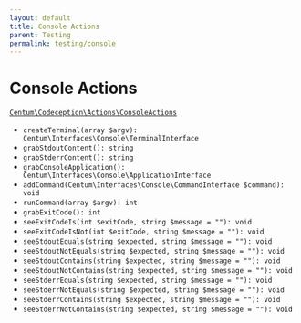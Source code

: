 ```yaml
---
layout: default
title: Console Actions
parent: Testing
permalink: testing/console
---
```




# Console Actions

[`Centum\Codeception\Actions\ConsoleActions`](https://github.com/SidRoberts/centum/blob/development/src/Codeception/Actions/ConsoleActions.php)

- `createTerminal(array $argv): Centum\Interfaces\Console\TerminalInterface`
- `grabStdoutContent(): string`
- `grabStderrContent(): string`
- `grabConsoleApplication(): Centum\Interfaces\Console\ApplicationInterface`
- `addCommand(Centum\Interfaces\Console\CommandInterface $command): void`
- `runCommand(array $argv): int`
- `grabExitCode(): int`
- `seeExitCodeIs(int $exitCode, string $message = ""): void`
- `seeExitCodeIsNot(int $exitCode, string $message = ""): void`
- `seeStdoutEquals(string $expected, string $message = ""): void`
- `seeStdoutNotEquals(string $expected, string $message = ""): void`
- `seeStdoutContains(string $expected, string $message = ""): void`
- `seeStdoutNotContains(string $expected, string $message = ""): void`
- `seeStderrEquals(string $expected, string $message = ""): void`
- `seeStderrNotEquals(string $expected, string $message = ""): void`
- `seeStderrContains(string $expected, string $message = ""): void`
- `seeStderrNotContains(string $expected, string $message = ""): void`
